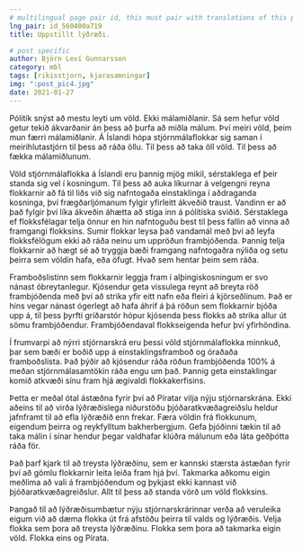 ```yaml
---
# multilingual page pair id, this must pair with translations of this page. (This name must be unique)
lng_pair: id_560400a719
title: Uppstillt lýðræði.

# post specific
author: Björn Leví Gunnarsson
category: mbl
tags: [rikisstjorn, kjarasamningar]
img: ":post_pic4.jpg"
date: 2021-01-27
---
```


Pólitík snýst að mestu leyti um völd. Ekki málamiðlanir. Sá sem hefur völd getur tekið ákvarðanir án þess að þurfa að miðla málum. Því meiri völd, þeim mun færri málamiðlanir. Á Íslandi hópa stjórnmálaflokkar sig saman í meirihlutastjórn til þess að ráða öllu. Til þess að taka öll völd. Til þess að fækka málamiðlunum.

Völd stjórnmálaflokka á Íslandi eru þannig mjög mikil, sérstaklega ef þeir standa sig vel í kosningum. Til þess að auka líkurnar á velgengni reyna flokkarnir að fá til liðs við sig nafntogaða einstaklinga í aðdraganda kosninga, því frægðarljómanum fylgir yfirleitt ákveðið traust. Vandinn er að það fylgir því líka ákveðin áhætta að stíga inn á pólitíska sviðið. Sérstaklega ef flokksfélagar telja önnur en hin nafntoguðu best til þess fallin að vinna að framgangi flokksins. Sumir flokkar leysa það vandamál með því að leyfa flokksfélögum ekki að ráða neinu um uppröðun frambjóðenda. Þannig telja flokkarnir að hægt sé að tryggja bæði framgang nafntogaðra nýliða og setu þeirra sem völdin hafa, eða öfugt. Hvað sem hentar þeim sem ráða.

Framboðslistinn sem flokkarnir leggja fram í alþingiskosningum er svo nánast óbreytanlegur. Kjósendur geta vissulega reynt að breyta röð frambjóðenda með því að strika yfir eitt nafn eða fleiri á kjörseðlinum. Það er hins vegar nánast ógerlegt að hafa áhrif á þá röðun sem flokkarnir bjóða upp á, til þess þyrfti gríðarstór hópur kjósenda þess flokks að strika allur út sömu frambjóðendur. Frambjóðendaval flokkseigenda hefur því yfirhöndina.

Í frumvarpi að nýrri stjórnarskrá eru þessi völd stjórnmálaflokka minnkuð, þar sem bæði er boðið upp á einstaklingsframboð og óraðaða framboðslista. Það þýðir að kjósendur ráða röðun frambjóðenda 100% á meðan stjórnmálasamtökin ráða engu um það. Þannig geta einstaklingar komið atkvæði sínu fram hjá ægivaldi flokkakerfisins.

Þetta er meðal ótal ástæðna fyrir því að Píratar vilja nýju stjórnarskrána. Ekki aðeins til að virða lýðræðislega niðurstöðu þjóðaratkvæðagreiðslu heldur jafnframt til að efla lýðræðið enn frekar. Færa völdin frá flokkunum, eigendum þeirra og reykfylltum bakherbergjum. Gefa þjóðinni tækin til að taka málin í sínar hendur þegar valdhafar klúðra málunum eða láta geðþótta ráða för. 

Það þarf kjark til að treysta lýðræðinu, sem er kannski stærsta ástæðan fyrir því að gömlu flokkarnir leita leiða fram hjá því. Takmarka aðkomu eigin meðlima að vali á frambjóðendum og þykjast ekki kannast við þjóðaratkvæðagreiðslur. Allt til þess að standa vörð um völd flokksins.

Þangað til að lýðræðisumbætur nýju stjórnarskrárinnar verða að veruleika eigum við að dæma flokka út frá afstöðu þeirra til valds og lýðræðis. Velja flokka sem þora að treysta lýðræðinu. Flokka sem þora að takmarka eigin völd. Flokka eins og Pírata.
